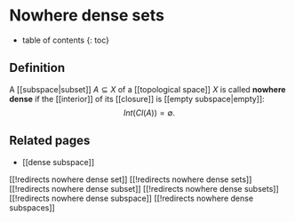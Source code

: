 
# Nowhere dense sets
* table of contents
{: toc}

## Definition

A [[subspace|subset]] $A\subseteq X$ of a [[topological space]] $X$ is called **nowhere dense** if the [[interior]] of its [[closure]] is [[empty subspace|empty]]:
$$ Int(Cl(A)) = \emptyset .$$


## Related pages

* [[dense subspace]]


[[!redirects nowhere dense set]]
[[!redirects nowhere dense sets]]
[[!redirects nowhere dense subset]]
[[!redirects nowhere dense subsets]]
[[!redirects nowhere dense subspace]]
[[!redirects nowhere dense subspaces]]
